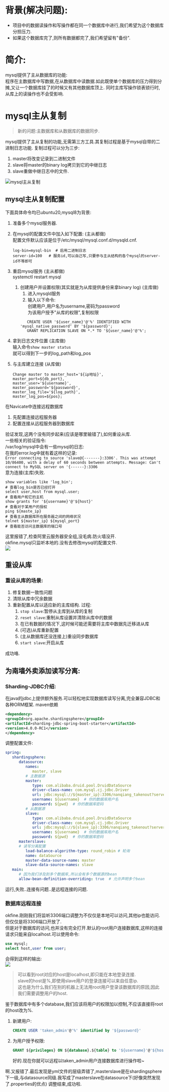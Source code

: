 # 背景(解决问题):
- 项目中的数据读操作和写操作都在同一个数据库中进行,我们希望为这个数据库分担压力.
- 如果这个数据库完了,则所有数据都完了,我们希望留有"备份".

# 简介:
mysql提供了主从数据库的功能:  
程序在主数据库中写数据,在从数据库中读数据.如此既使单个数据库的压力得到分摊,又让一个数据库挂了的时候又有其他数据库顶上.
同时主库写操作锁表锁行时,从库上的读操作也不会受影响.

# mysql主从复制
>新的问题:主数据库和从数据库的数据同步.  

mysql提供了主从复制的功能,无需第三方工具.其复制过程是基于mysql自带的二进制日志功能.
复制过程可以分为三步:  
1. master将改变记录到二进制文件
2. slave将master的binary log拷贝到它的中继日志
3. slave重做中继日志中的文件.

![mysql主从复制](https://github.com/doudou12138/img/blob/3524448454d0c2ae3d473c9485fd6fed8bafe73b/projectStudy/db/mysql_master_slave.PNG?raw=true)

## mysql主从复制配置
下面具体命令均已ubuntu20,mysql8为背景:
1. 准备多个mysql服务器.
2. 在mysql的配置文件中加入如下配置: (主从都做)  
   配置文件默认应该是位于/etc/mysql/mysql.conf.d/mysqld.cnf.  
   ```
   log-bin=mysql-bin  # 启用二进制日志  
   server-id=100   # 服务id,可以自己写,只要参与主从结构的各个mysql的server-id不等即可  
   ```
3. 重启mysql服务  (主从都做)  
   systemctl restart mysql  
   1. 创建用户并设置权限(其实就是为从库提供身份来拿binary log) (主库做)  
      1. 进入mysqld服务  
      2. 输入以下命令:  
         创建用户,用户名为username,密码为password  
         为该用户授予"从库的权限",复制权限  
      ```
         CREATE USER '${user_name}'@'%' IDENTIFIED WITH 'mysql_native_password' BY '${password}';
         GRANT REPLICATION SLAVE ON *.* TO '${user_name}'@'%';
      ```
      
4. 拿到日志文件位置  (主库做)  
   输入命令`show master status`  
   就可以得到下一步的log_path和log_pos  
5. 与主库建立连接 (从库做)  
   ```
   Change master to master_host='${ip地址}',
   master_port=${db_port},
   master_user='${username}',
   master_password='${password}',
   master_log_file='${log_path}',
   master_log_pos=${pos};
   ```
   
在Navicate中连接远程数据库
1. 先配置连接远程服务器
2. 配置连接从远程服务器到数据库

验证发现,这两个没有同步起来(应该是哪里输错了),如何重设从库.  
一些相关的验证指令:  
/var/log/mysql中会有一些mysql的日志:  
在我的error.log中就有着这样的记录:  
`Error connecting to source 'slave@{-------}:3306'. This was attempt 10/86400, with a delay of 60 seconds between attempts. Message: Can't connect to MySQL server on '{------}:3306`  
意为连接(主库)失败.   
```
show variables like 'log_bin';  
# 查看log_bin是否已经打开  
select user,host from mysql.user;  
# 查看用户和它的主机
show grants for '${username}'@'${host}'
# 查看对于某用户的授权
ping ${maste_ip}
# 查看主从数据库所在服务器之间的网络状况
telnet ${master_ip} ${mysql_port}
# 查看能否访问主数据库的端口号
```
这里报错了,检查阿里云服务器安全组,没毛病.防火墙没开.  
okfine.mysql只监听本地的.没有去修改mysql的配置文件.    
![](https://github.com/doudou12138/img/blob/3524448454d0c2ae3d473c9485fd6fed8bafe73b/projectStudy/db/mysql_listen_host.png?raw=true)

## 重设从库
### 重设从库的场景:
1. 修复数据一致性问题
2. 清除从库中冗余数据
3. 重新配置从库以适应新的主库结构.
   过程:
   1. `stop slave`:暂停从主库到从库的复制
   2. `reset slave`:重制从库设置并清除从库中的数据
   3. 在已有数据的情况下,这时候可能还需要将主库中数据先迁移进从库
   4. (可选)从库重新配置
   5. (主从数据库还没连接上)重设同步数据库
   6. `start slave`:开启从库

成功咯.

## 为南墙外卖添加读写分离:
### Sharding-JDBC介绍:
在java的jdbc上提供额外服务.可以轻松地实现数据库读写分离,完全兼容JDBC和各种ORM框架.
maven依赖  
```xml
<dependency>
<groupId>org.apache.shardingsphere</groupId>
<artifactId>sharding-jdbc-spring-boot-starter</artifactId>
<version>4.0.0-RC1</version>
</dependency>
```
调整配置文件:  
```yml
spring:
   shardingsphere:
      datasource:
         names:
            master, slave
         # 主数据源
         master:
            type: com.alibaba.druid.pool.DruidDataSource
            driver-class-name: com.mysql.cj.jdbc.Driver
            url: jdbc:mysql://${master_ip}:3306/nanqiang_takenout?serverTimezone=Asia/Shanghai&useUnicode=true&characterEncoding=utf-8&zeroDateTimeBehavior=convertToNull&useSSL=false&allowPublicKeyRetrieval=true # 你的数据库地址
            username: ${username}  # 你的数据库用户名
            password: ${pwd}  # 你的数据库密码
         # 从数据源
         slave:
            type: com.alibaba.druid.pool.DruidDataSource
            driver-class-name: com.mysql.cj.jdbc.Driver
            url: jdbc:mysql://${slave_ip}:3306/nanqiang_takenout?serverTimezone=Asia/Shanghai&useUnicode=true&characterEncoding=utf-8&zeroDateTimeBehavior=convertToNull&useSSL=false&allow
            username: ${username}  # 你的数据库用户名
            password: ${pwd}  # 你的数据库密码
      masterslave:
      # 读写分离配置
         load-balance-algorithm-type: round_robin # 轮询
         name: dataSource
         master-data-source-name: master
         slave-data-source-names: slave
   main:
      # 因为我们涉及到多个数据库,所以会有多个数据源的bean
      allow-bean-definition-overriding: true  # 允许声明多个bean
```
运行,失败..连接有问题..是远程连接的问题.  
### 数据库远程连接 
okfine.刚刚我们将监听3306端口调整为不仅仅是本地可以访问,其他ip也能访问.但仅仅是将3306端口开放了.  
但是对于数据库的访问,也并没有完全打开.默认的root用户连接数据库,这样的连接请求只能来自localhost.可以使用命令:  
```sql
use mysql;
select host,user from user;
```
会得到这样的输出:  
![](https://github.com/doudou12138/img/blob/3524448454d0c2ae3d473c9485fd6fed8bafe73b/projectStudy/db/mysql_user_host.png?raw=true)
> 可以看到root对应的host是localhost,即只能在本地登录连接.  
slave的host是%,即使用slave用户的登录连接可以来自任意ip.  
这也是为什么我们在别的机器上无法用root用户登录该数据库的原因,因此我们需要调整用户的host.

鉴于数据库中有多个database,我们应该将用户的权限加以控制,不应该直接将root的host改为%.
1. 新建用户:
   ```sql
   CREATE USER 'taken_admin'@'%' identified by '${password}'
   ```
2. 为用户授予权限:
   ```sql
   GRANT ${privileges} ON ${database}.${table} to '${username}'@'${host}';
   ```
   好的.现在你就可以远程以taken_admin用户连接数据库进行操作啦~

啊.又报错了.最后发现是yml文件的层级弄错了,masterslave是在shardingsphere下一级,与datasource同级.我写成了masterslave在datasource下(好像突然发现了.properties的优点)
调整结束,成功啦.
